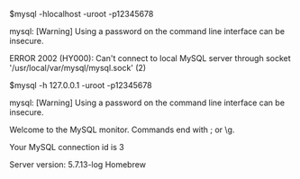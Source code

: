 $mysql -hlocalhost -uroot -p12345678

mysql: \[Warning\] Using a password on the command line interface can be insecure.

ERROR 2002 \(HY000\): Can't connect to local MySQL server through socket '/usr/local/var/mysql/mysql.sock' \(2\)

$mysql -h 127.0.0.1 -uroot -p12345678

mysql: \[Warning\] Using a password on the command line interface can be insecure.

Welcome to the MySQL monitor.  Commands end with ; or \g.

Your MySQL connection id is 3

Server version: 5.7.13-log Homebrew


